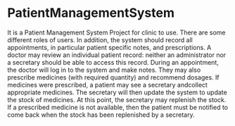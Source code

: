 # PatientManagementSystem
It is a Patient Management System Project for clinic to use. There are some different roles of users. In addition, the system should record all appointments, in particular patient specific notes, and prescriptions. A doctor may review an individual patient record: neither an administrator nor a secretary should be able to access this record. During an appointment, the doctor will log in to the system and make notes. They may also prescribe medicines (with required quantity) and recommend dosages. If medicines were prescribed, a patient may see a secretary andcollect appropriate medicines. The secretary will then update the system to update the stock of medicines. At this point, the secretary may replenish the stock. If a prescribed medicine is not available, then the patient must be notified to come back when the stock has been replenished by a secretary.
